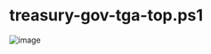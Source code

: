# treasury-gov-tga-top.ps1

![image](https://user-images.githubusercontent.com/20816/221044330-3294520a-67cb-4faa-831d-d9cadd4b3ee9.png)
